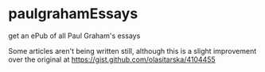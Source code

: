 paulgrahamEssays
================

get an ePub of all Paul Graham's essays

Some articles aren't being written still, although this is a slight improvement over the original at
https://gist.github.com/olasitarska/4104455
